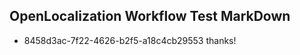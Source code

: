 ## OpenLocalization Workflow Test MarkDown
* 8458d3ac-7f22-4626-b2f5-a18c4cb29553 thanks!

<!--HONumber=Jul16_HO2-->


